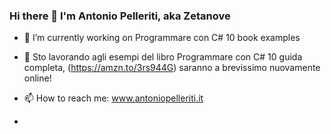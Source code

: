 ### Hi there 👋 I'm Antonio Pelleriti, aka Zetanove

- 🔭 I’m currently working on Programmare con C# 10 book examples
- 🔭 Sto lavorando agli esempi del libro Programmare con C# 10 guida completa, (https://amzn.to/3rs944G) saranno a brevissimo nuovamente online!


- 📫 How to reach me: www.antoniopelleriti.it
- 
<!--
**zetanove/zetanove** is a ✨ _special_ ✨ repository because its `README.md` (this file) appears on your GitHub profile.

Here are some ideas to get you started:

- 🔭 I’m currently working on ...
- 🌱 I’m currently learning ...
- 👯 I’m looking to collaborate on ...
- 🤔 I’m looking for help with ...
- 💬 Ask me about ...
- 📫 How to reach me: ...
- 😄 Pronouns: ...
- ⚡ Fun fact: ...
-->
